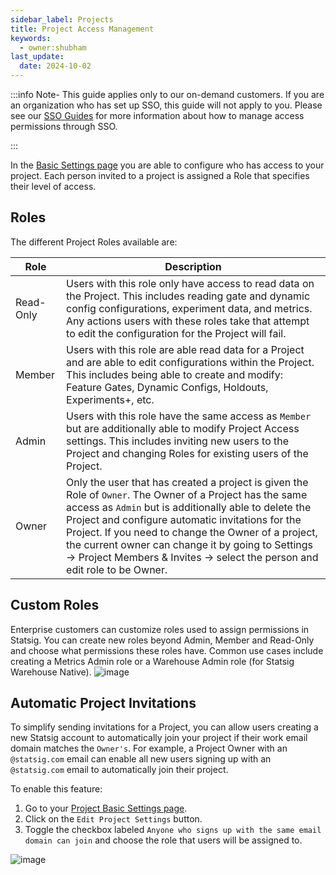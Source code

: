 ```yaml
---
sidebar_label: Projects
title: Project Access Management
keywords:
  - owner:shubham
last_update:
  date: 2024-10-02
---
```

:::info 
Note- This guide applies only to our on-demand customers. If you are an organization who has set up SSO, this guide will not apply to you. Please see our [SSO Guides](/access-management/sso/overview) for more information about how to manage access permissions through SSO. 

:::

In the [Basic Settings page](https://console.statsig.com/24vDD6KOtLJqjrw1Y6oj4C/settings) you are able to configure who has access to your project. Each person invited to a project is assigned a Role that specifies their level of access. 

## Roles 

The different Project Roles available are:

| Role | Description |
|-----------|-------------|
| Read-Only | Users with this role only have access to read data on the Project. This includes reading gate and dynamic config configurations, experiment data, and metrics. Any actions users with these roles take that attempt to edit the configuration for the Project will fail. |
| Member | Users with this role are able read data for a Project and are able to edit configurations within the Project. This includes being able to create and modify: Feature Gates, Dynamic Configs, Holdouts, Experiments+, etc. |
| Admin | Users with this role have the same access as `Member` but are additionally able to modify Project Access settings. This includes inviting new users to the Project and changing Roles for existing users of the Project. |
| Owner | Only the user that has created a project is given the Role of `Owner`. The Owner of a Project has the same access as `Admin` but is additionally able to delete the Project and configure automatic invitations for the Project. If you need to change the Owner of a project, the current owner can change it by going to Settings -> Project Members & Invites -> select the person and edit role to be Owner. |

## Custom Roles
Enterprise customers can customize roles used to assign permissions in Statsig. You can create new roles beyond Admin, Member and Read-Only and choose what permissions these roles have. Common use cases include creating a Metrics Admin role or a Warehouse Admin role (for Statsig Warehouse Native).
![image](https://github.com/statsig-io/docs/assets/112416832/1b5a0601-6311-401e-87e3-5d1055a025e7)

## Automatic Project Invitations

To simplify sending invitations for a Project, you can allow users creating a new Statsig account to automatically join your project if their work email domain matches the `Owner's`. For example, a Project Owner with an `@statsig.com` email can enable all new users signing up with an `@statsig.com` email to automatically join their project.

To enable this feature:

1. Go to your [Project Basic Settings page](https://console.statsig.com/24vDD6KOtLJqjrw1Y6oj4C/settings).
2. Click on the `Edit Project Settings` button.
3. Toggle the checkbox labeled `Anyone who signs up with the same email domain can join` and choose the role that users will be assigned to.

![image](https://user-images.githubusercontent.com/75151332/128581866-b5856f1d-9ac6-462d-a57e-22320a093457.png)
